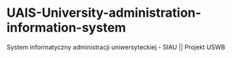 # UAIS-University-administration-information-system
System informatyczny administracji uniwersyteckiej - SIAU || Projekt USWB
